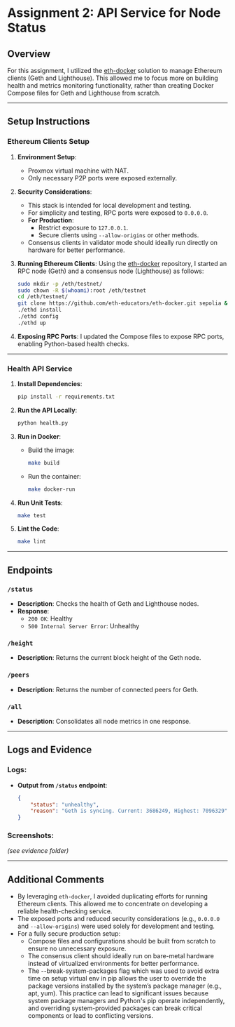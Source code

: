
# Assignment 2: API Service for Node Status

## Overview

For this assignment, I utilized the [eth-docker](https://github.com/eth-educators/eth-docker) solution to manage Ethereum clients (Geth and Lighthouse). This allowed me to focus more on building health and metrics monitoring functionality, rather than creating Docker Compose files for Geth and Lighthouse from scratch.

---

## **Setup Instructions**

### Ethereum Clients Setup

1. **Environment Setup**:
   - Proxmox virtual machine with NAT.
   - Only necessary P2P ports were exposed externally.

2. **Security Considerations**:
   - This stack is intended for local development and testing.
   - For simplicity and testing, RPC ports were exposed to `0.0.0.0`.
   - **For Production**:
     - Restrict exposure to `127.0.0.1`.
     - Secure clients using `--allow-origins` or other methods.
   - Consensus clients in validator mode should ideally run directly on hardware for better performance.

3. **Running Ethereum Clients**:
   Using the [eth-docker](https://github.com/eth-educators/eth-docker) repository, I started an RPC node (Geth) and a consensus node (Lighthouse) as follows:

   ```bash
   sudo mkdir -p /eth/testnet/
   sudo chown -R $(whoami):root /eth/testnet
   cd /eth/testnet/
   git clone https://github.com/eth-educators/eth-docker.git sepolia && cd sepolia
   ./ethd install
   ./ethd config
   ./ethd up
   ```

4. **Exposing RPC Ports**:
   I updated the Compose files to expose RPC ports, enabling Python-based health checks.

---

### **Health API Service**

1. **Install Dependencies**:
   ```bash
   pip install -r requirements.txt
   ```

2. **Run the API Locally**:
   ```bash
   python health.py
   ```

3. **Run in Docker**:
   - Build the image:
     ```bash
     make build
     ```
   - Run the container:
     ```bash
     make docker-run
     ```

4. **Run Unit Tests**:
   ```bash
   make test
   ```

5. **Lint the Code**:
   ```bash
   make lint
   ```

---

## **Endpoints**

### `/status`
- **Description**: Checks the health of Geth and Lighthouse nodes.
- **Response**:
  - `200 OK`: Healthy
  - `500 Internal Server Error`: Unhealthy

### `/height`
- **Description**: Returns the current block height of the Geth node.

### `/peers`
- **Description**: Returns the number of connected peers for Geth.

### `/all`
- **Description**: Consolidates all node metrics in one response.

---

## **Logs and Evidence**

### Logs:
- **Output from `/status` endpoint**:
  ```json
  {
      "status": "unhealthy",
      "reason": "Geth is syncing. Current: 3686249, Highest: 7096329"
  }
  ```

### Screenshots:
*(see evidence folder)*

---

## **Additional Comments**

- By leveraging `eth-docker`, I avoided duplicating efforts for running Ethereum clients. This allowed me to concentrate on developing a reliable health-checking service.
- The exposed ports and reduced security considerations (e.g., `0.0.0.0` and `--allow-origins`) were used solely for development and testing.
- For a fully secure production setup:
  - Compose files and configurations should be built from scratch to ensure no unnecessary exposure.
  - The consensus client should ideally run on bare-metal hardware instead of virtualized environments for better performance.
  - The --break-system-packages flag which was used to avoid extra time on setup virtual env in pip allows the user to override the package versions installed by the system’s package manager (e.g., apt, yum). This practice can lead to significant issues because system package managers and Python's pip operate independently, and overriding system-provided packages can break critical components or lead to conflicting versions.
